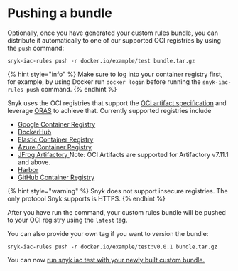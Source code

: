 # Pushing a bundle

Optionally, once you have generated your custom rules bundle, you can distribute it automatically to one of our supported OCI registries by using the `push` command:

```
snyk-iac-rules push -r docker.io/example/test bundle.tar.gz
```

{% hint style="info" %}
Make sure to log into your container registry first, for example, by using Docker run `docker login` before running the `snyk-iac-rules push` command.
{% endhint %}

Snyk uses the OCI registries that support the [OCI artifact specification](https://github.com/opencontainers/artifacts) and leverage [ORAS](https://github.com/deislabs/oras) to achieve that. Currently supported registries include

* [Google Container Registry](https://cloud.google.com/container-registry)
* [DockerHub](https://hub.docker.com)
* [Elastic Container Registry](https://aws.amazon.com/ecr/)
* [Azure Container Registry](https://azure.microsoft.com/en-us/services/container-registry/)
* [JFrog Artifactory ](https://www.jfrog.com/confluence/display/JFROG/Docker+Registry)Note: OCI Artifacts are supported for Artifactory v7.11.1 and above.
* [Harbor](https://goharbor.io)
* [GitHub Container Registry](https://docs.github.com/en/packages/working-with-a-github-packages-registry/working-with-the-container-registry)

{% hint style="warning" %}
Snyk does not support insecure registries. The only protocol Snyk supports is HTTPS.
{% endhint %}

After you have run the command, your custom rules bundle will be pushed to your OCI registry using the `latest` tag.

You can also provide your own tag if you want to version the bundle:

```
snyk-iac-rules push -r docker.io/example/test:v0.0.1 bundle.tar.gz
```

You can now [run snyk iac test with your newly built custom bundle.](../../snyk-infrastructure-as-code/custom-rules/use-iac-custom-rules-with-cli/)
